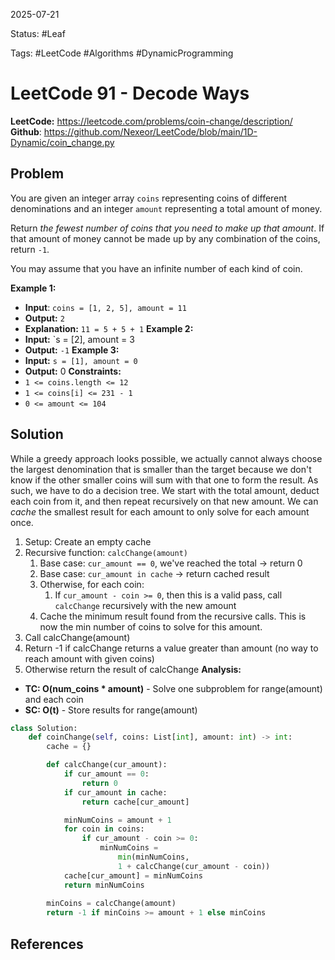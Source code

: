 2025-07-21

Status: #Leaf

Tags: #LeetCode #Algorithms #DynamicProgramming 

# LeetCode 91 - Decode Ways
**LeetCode:** https://leetcode.com/problems/coin-change/description/
**Github**: https://github.com/Nexeor/LeetCode/blob/main/1D-Dynamic/coin_change.py
## Problem
You are given an integer array `coins` representing coins of different denominations and an integer `amount` representing a total amount of money.

Return _the fewest number of coins that you need to make up that amount_. If that amount of money cannot be made up by any combination of the coins, return `-1`.

You may assume that you have an infinite number of each kind of coin.

**Example 1:**
- **Input**: `coins = [1, 2, 5], amount = 11`
- **Output:** `2`
- **Explanation:** `11 = 5 + 5 + 1`
**Example 2:**
- **Input:** `s = [2], amount = 3
- **Output:** `-1`
**Example 3:**
- **Input:** `s = [1], amount = 0`
- **Output:** 0
**Constraints:**
- `1 <= coins.length <= 12`
- `1 <= coins[i] <= 231 - 1`
- `0 <= amount <= 104`
## Solution
While a greedy approach looks possible, we actually cannot always choose the largest denomination that is smaller than the target because we don't know if the other smaller coins will sum with that one to form the result. As such, we have to do a decision tree. We start with the total amount, deduct each coin from it, and then repeat recursively on that new amount. We can *cache* the smallest result for each amount to only solve for each amount once. 
1) Setup: Create an empty cache
2) Recursive function: `calcChange(amount)`
	1) Base case: `cur_amount == 0`, we've reached the total -> return 0
	2) Base case: `cur_amount in cache` -> return cached result
	3) Otherwise, for each coin:
		1) If `cur_amount - coin >= 0`, then this is a valid pass, call `calcChange` recursively with the new amount
	4) Cache the minimum result found from the recursive calls. This is now the min number of coins to solve for this amount. 
3) Call calcChange(amount)
4) Return -1 if calcChange returns a value greater than amount (no way to reach amount with given coins)
5) Otherwise return the result of calcChange
**Analysis:**
- **TC: O(num_coins * amount)** - Solve one subproblem for range(amount) and each coin
- **SC: O(t)** - Store results for range(amount)
```python
class Solution:
    def coinChange(self, coins: List[int], amount: int) -> int:
        cache = {}

        def calcChange(cur_amount):
            if cur_amount == 0:
                return 0
            if cur_amount in cache:
                return cache[cur_amount]

            minNumCoins = amount + 1
            for coin in coins:
                if cur_amount - coin >= 0:
                    minNumCoins = 
	                    min(minNumCoins, 
	                    1 + calcChange(cur_amount - coin))
            cache[cur_amount] = minNumCoins 
            return minNumCoins
        
        minCoins = calcChange(amount)
        return -1 if minCoins >= amount + 1 else minCoins
```
## References
